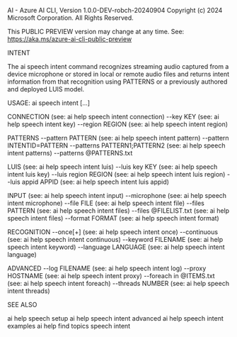 AI - Azure AI CLI, Version 1.0.0-DEV-robch-20240904
Copyright (c) 2024 Microsoft Corporation. All Rights Reserved.

This PUBLIC PREVIEW version may change at any time.
See: https://aka.ms/azure-ai-cli-public-preview

INTENT

  The ai speech intent command recognizes streaming audio captured
  from a device microphone or stored in local or remote audio files 
  and returns intent information from that recognition using PATTERNS
  or a previously authored and deployed LUIS model.

USAGE: ai speech intent [...]

  CONNECTION                      (see: ai help speech intent connection)
    --key KEY                     (see: ai help speech intent key)
    --region REGION               (see: ai help speech intent region)

  PATTERNS
    --pattern PATTERN             (see: ai help speech intent pattern)
    --pattern INTENTID=PATTERN
    --patterns PATTERN1;PATTERN2  (see: ai help speech intent patterns)
    --patterns @PATTERNS.txt

  LUIS                            (see: ai help speech intent luis)
    --luis key KEY                (see: ai help speech intent luis key)
    --luis region REGION          (see: ai help speech intent luis region)
    --luis appid APPID            (see: ai help speech intent luis appid)

  INPUT                           (see: ai help speech intent input)
    --microphone                  (see: ai help speech intent microphone)
    --file FILE                   (see: ai help speech intent file)
    --files PATTERN               (see: ai help speech intent files)
    --files @FILELIST.txt         (see: ai help speech intent files)
    --format FORMAT               (see: ai help speech intent format)

  RECOGNITION
    --once[+]                     (see: ai help speech intent once)
    --continuous                  (see: ai help speech intent continuous)
    --keyword FILENAME            (see: ai help speech intent keyword)
    --language LANGUAGE           (see: ai help speech intent language)

  ADVANCED
    --log FILENAME                (see: ai help speech intent log)
    --proxy HOSTNAME              (see: ai help speech intent proxy)
    --foreach in @ITEMS.txt       (see: ai help speech intent foreach)
    --threads NUMBER              (see: ai help speech intent threads)

SEE ALSO

  ai help speech setup
  ai help speech intent advanced
  ai help speech intent examples
  ai help find topics speech intent

